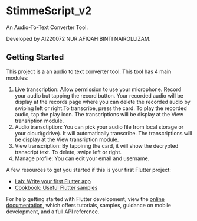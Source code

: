 # StimmeScript_v2

An Audio-To-Text Converter Tool.

Developed by AI220072 NUR AFIQAH BINTI NAIROLLIZAM.

## Getting Started

This project is a an audio to text converter tool. This tool has 4 main modules:

1) Live transcription:
   Allow permission to use your microphone. Record your audio but tapping the record button. Your recorded audio will be display at the records page where you can delete the recorded audio by swiping left or         right.To transcribe, press the card. To play the recorded audio, tap the play icon. The transcriptions will be display at the View transription module.
3) Audio transctiption:
    You can pick your audio file from local storage or your cloud(gdrive). It will automatically transcribe. The transcriptions will be display at the View transription module.
5) View transcription:
   By tappinng the card, it will show the decrypted transcript text. To delete, swipe left or right.
7) Manage profile:
   You can edit your email and username.
   

A few resources to get you started if this is your first Flutter project:

- [Lab: Write your first Flutter app](https://docs.flutter.dev/get-started/codelab)
- [Cookbook: Useful Flutter samples](https://docs.flutter.dev/cookbook)

For help getting started with Flutter development, view the
[online documentation](https://docs.flutter.dev/), which offers tutorials,
samples, guidance on mobile development, and a full API reference.
